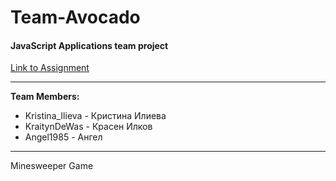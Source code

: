 # Team-Avocado
#### JavaScript Applications team project
[Link to Assignment](https://github.com/TelerikAcademy/JavaScript-Applications/blob/master/Teamwork/README.md)


---
**Team Members:**
* Kristina_Ilieva - Кристина Илиева
* KraitynDeWas - Красен Илков
* Angel1985 - Ангел


---

Minesweeper Game 

